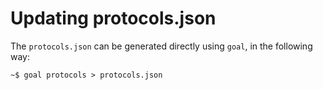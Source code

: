 # Updating protocols.json

The `protocols.json` can be generated directly using `goal`, in the following way:

```
~$ goal protocols > protocols.json
```

